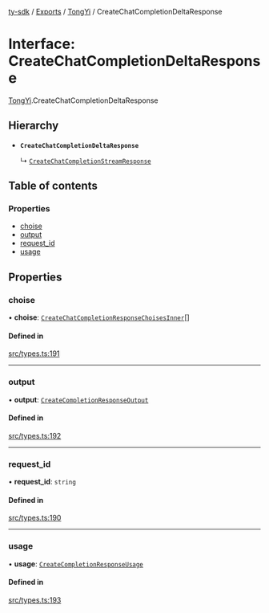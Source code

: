[ty-sdk](../readme.md) / [Exports](../modules.md) / [TongYi](../modules/TongYi.md) / CreateChatCompletionDeltaResponse

# Interface: CreateChatCompletionDeltaResponse

[TongYi](../modules/TongYi.md).CreateChatCompletionDeltaResponse

## Hierarchy

- **`CreateChatCompletionDeltaResponse`**

  ↳ [`CreateChatCompletionStreamResponse`](CreateChatCompletionStreamResponse.md)

## Table of contents

### Properties

- [choise](TongYi.CreateChatCompletionDeltaResponse.md#choise)
- [output](TongYi.CreateChatCompletionDeltaResponse.md#output)
- [request\_id](TongYi.CreateChatCompletionDeltaResponse.md#request_id)
- [usage](TongYi.CreateChatCompletionDeltaResponse.md#usage)

## Properties

### choise

• **choise**: [`CreateChatCompletionResponseChoisesInner`](TongYi.CreateChatCompletionResponseChoisesInner.md)[]

#### Defined in

[src/types.ts:191](https://github.com/isnl/ty-sdk/blob/fb52f37/src/types.ts#L191)

___

### output

• **output**: [`CreateCompletionResponseOutput`](TongYi.CreateCompletionResponseOutput.md)

#### Defined in

[src/types.ts:192](https://github.com/isnl/ty-sdk/blob/fb52f37/src/types.ts#L192)

___

### request\_id

• **request\_id**: `string`

#### Defined in

[src/types.ts:190](https://github.com/isnl/ty-sdk/blob/fb52f37/src/types.ts#L190)

___

### usage

• **usage**: [`CreateCompletionResponseUsage`](TongYi.CreateCompletionResponseUsage.md)

#### Defined in

[src/types.ts:193](https://github.com/isnl/ty-sdk/blob/fb52f37/src/types.ts#L193)
